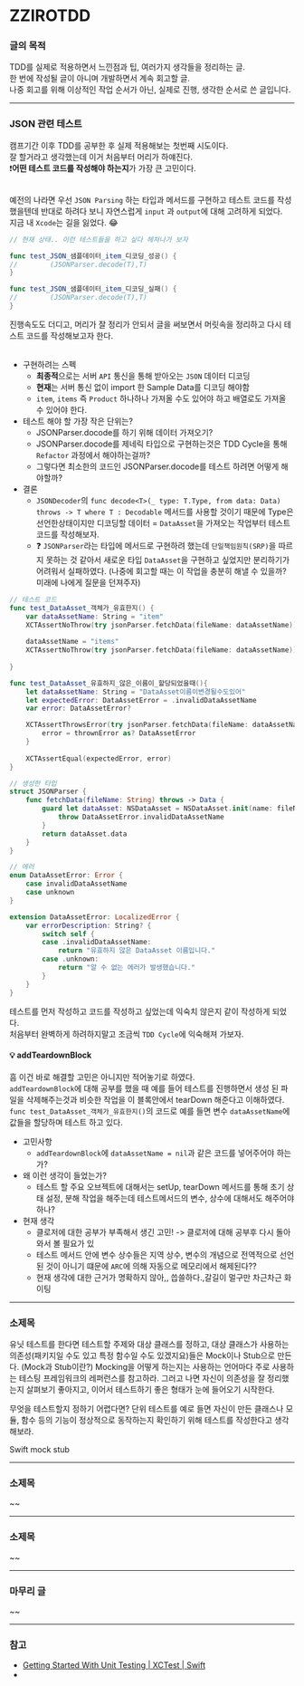 # ZZIROTDD
### 글의 목적
TDD를 실제로 적용하면서 느낀점과 팁, 여러가지 생각들을 정리하는 글.   
한 번에 작성될 글이 아니며 개발하면서 계속 회고할 글.   
나중 회고를 위해 이상적인 작업 순서가 아닌, 실제로 진행, 생각한 순서로 쓴 글입니다.   

***
### JSON 관련 테스트
캠프기간 이후 TDD를 공부한 후 실제 적용해보는 첫번째 시도이다.   
잘 할거라고 생각했는데 이거 처음부터 머리가 하얘진다.   
❗**어떤 테스트 코드를 작성해야 하는지**가 가장 큰 고민이다.   
<br>

예전의 나라면 우선 `JSON Parsing` 하는 타입과 메서드를 구현하고 테스트 코드를 작성했을텐데 반대로 하려다 보니 자연스럽게 `input` 과 `output`에 대해 고려하게 되었다.   
지금 내 `Xcode`는 길을 잃었다. 😂   
```swift
// 현재 상태.. 이런 테스트들을 하고 싶다 헤쳐나가 보자

func test_JSON_샘플데이터_item_디코딩_성공() {
//        (JSONParser.decode(T),T)
}

func test_JSON_샘플데이터_item_디코딩_실패() {
//        (JSONParser.decode(T),T)
}
```
진행속도도 더디고, 머리가 잘 정리가 안되서 글을 써보면서 머릿속을 정리하고 다시 테스트 코드를 작성해보고자 한다.   
<br>

- 구현하려는 스펙
    - **최종적**으로는 서버 `API` 통신을 통해 받아오는 `JSON` 데이터 디코딩
    - **현재**는 서버 통신 없이 import 한  Sample Data를 디코딩 해야함
    - `item`, `items` 즉 `Product` 하나하나 가져올 수도 있어야 하고 배열로도 가져올 수 있어야 한다.   
- 테스트 해야 할 가장 작은 단위는?
    - JSONParser.docode를 하기 위해 데이터 가져오기?
    - JSONParser.docode를 제네릭 타입으로 구현하는것은 TDD Cycle을 통해 `Refactor` 과정에서 해야하는걸까?
    - 그렇다면 최소한의 코드인 JSONParser.docode를 테스트 하려면 어떻게 해야할까?   
- 결론
    - `JSONDecoder`의 `func decode<T>(_ type: T.Type, from data: Data) throws -> T where T : Decodable` 메서드를 사용할 것이기 때문에 Type은 선언한상태이지만 디코딩할 데이터 = `DataAsset`을 가져오는 작업부터 테스트 코드를 작성해보자.
    - ❓ `JSONParser`라는 타입에 메서드로 구현하려 했는데 `단일책임원칙(SRP)`을 따르지 못하는 것 같아서 새로운 타입 `DataAsset`을 구현하고 싶었지만 분리하기가 어려워서 실패하였다.  (나중에 회고할 때는 이 작업을 충분히 해낼 수 있을까? 미래에 나에게 질문을 던져주자)
```swift
// 테스트 코드
func test_DataAsset_객체가_유효한지() {
    var dataAssetName: String = "item"
    XCTAssertNoThrow(try jsonParser.fetchData(fileName: dataAssetName))
    
    dataAssetName = "items"
    XCTAssertNoThrow(try jsonParser.fetchData(fileName: dataAssetName))
    
}

func test_DataAsset_유효하지_않은_이름이_할당되었을때(){
    let dataAssetName: String = "DataAsset이름이변경될수도있어"
    let expectedError: DataAssetError = .invalidDataAssetName
    var error: DataAssetError?

    XCTAssertThrowsError(try jsonParser.fetchData(fileName: dataAssetName)) { thrownError in
        error = thrownError as? DataAssetError
    }
    
    XCTAssertEqual(expectedError, error)
}

// 생성한 타입
struct JSONParser {
    func fetchData(fileName: String) throws -> Data {
        guard let dataAsset: NSDataAsset = NSDataAsset.init(name: fileName) else {
            throw DataAssetError.invalidDataAssetName
        }
        return dataAsset.data
    }
}

// 에러
enum DataAssetError: Error {
    case invalidDataAssetName
    case unknown
}

extension DataAssetError: LocalizedError {
    var errorDescription: String? {
        switch self {
        case .invalidDataAssetName:
            return "유효하지 않은 DataAsset 이름입니다."
        case .unknown:
            return "알 수 없는 에러가 발생했습니다."
        }
    }
}
```   
테스트를 먼저 작성하고 코드를 작성하고 싶었는데 익숙치 않은지 같이 작성하게 되었다.   
처음부터 완벽하게 하려하지말고 조금씩 `TDD Cycle`에 익숙해져 가보자.   

#### 💡 addTeardownBlock
흠 이건 바로 해결할 고민은 아니지만 적어놓기로 하였다.   
`addTeardownBlock`에 대해 공부를 했을 때 예를 들어 테스트를 진행하면서 생성 된 파일을 삭제해주는것과 비슷한 작업을 이 블록안에서 tearDown 해준다고 이해하였다.   
`func test_DataAsset_객체가_유효한지()`의 코드로 예를 들면 변수 `dataAssetName`에 값들을 할당하며 테스트 하고 있다.   
- 고민사항
    - `addTeardownBlock`에  `dataAssetName = nil`과 같은 코드를 넣어주어야 하는가?
- 왜 이런 생각이 들었는가?
    - 테스트 할 주요 오브젝트에 대해서는 setUp, tearDown 메서드를 통해 초기 상태 설정, 분해 작업을 해주는데 테스트메서드의 변수, 상수에 대해서도 해주어야 하나?
- 현재 생각
    - 클로저에 대한 공부가 부족해서 생긴 고민! -> 클로저에 대해 공부후 다시 돌아와서 볼 필요가 있
    - 테스트 메서드 안에 변수 상수들은 지역 상수, 변수의 개념으로 전역적으로 선언된 것이 아니기 떄문에 `ARC`에 의해 자동으로 메모리에서 해제된다??
    - 현재 생각에 대한 근거가 명확하지 않아,, 씁쓸하다.,갈길이 멀구만 차근차근 화이팅   

***



### 소제목
유닛 테스트를 한다면 테스트할 주제와 대상 클래스를 정하고, 대상 클래스가 사용하는 의존성(패키지일 수도 있고 특정 함수일 수도 있겠지요)들은 Mock이나 Stub으로 만든다. (Mock과 Stub이란?) Mocking을 어떻게 하는지는 사용하는 언어마다 주로 사용하는 테스팅 프레임워크의 레퍼런스를 참고하라. 그러고 나면 자신이 의존성을 잘 정리했는지 살펴보기 좋아지고, 이어서 테스트하기 좋은 형태가 눈에 들어오기 시작한다.

무엇을 테스트할지 정하기 어렵다면? 
단위 테스트를 예로 들면 자신이 만든 클래스나 모듈, 함수 등의 기능이 정상적으로 동작하는지 확인하기 위해 테스트를 작성한다고 생각해보라.

Swift mock stub
***
### 소제목
~~

***
### 소제목
~~

***
### 마무리 글
~~

***
### 참고
- [Getting Started With Unit Testing | XCTest | Swift](https://www.youtube.com/watch?v=P-Zow2yVx4o&t=1481s)
- []()
